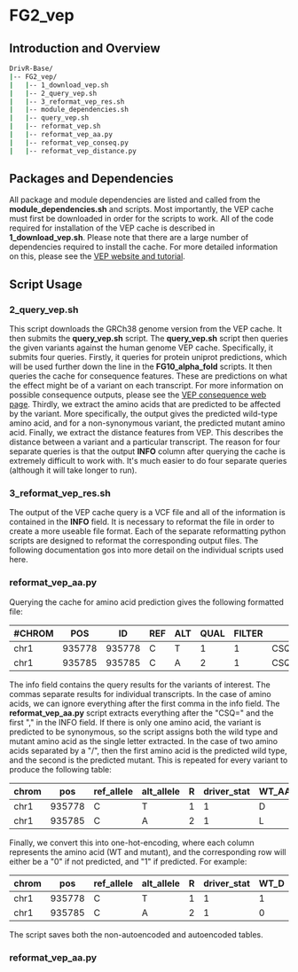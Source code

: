 # FG2_vep

## Introduction and Overview

```bash
DrivR-Base/
|-- FG2_vep/
|   |-- 1_download_vep.sh
|   |-- 2_query_vep.sh
|   |-- 3_reformat_vep_res.sh
|   |-- module_dependencies.sh
|   |-- query_vep.sh
|   |-- reformat_vep.sh
|   |-- reformat_vep_aa.py
|   |-- reformat_vep_conseq.py
|   |-- reformat_vep_distance.py
```
## Packages and Dependencies
All package and module dependencies are listed and called from the **module_dependencies.sh** and scripts. Most importantly, the VEP cache must first be downloaded in order for the scripts to work. All of the code required for installation of the VEP cache is described in **1_download_vep.sh**. Please note that there are a large number of dependencies required to install the cache. For more detailed information on this, please see the [VEP website and tutorial](https://www.ensembl.org/info/docs/tools/vep/script/vep_download.html#installer). 

## Script Usage

### 2_query_vep.sh
This script downloads the GRCh38 genome version from the VEP cache. It then submits the **query_vep.sh** script. The **query_vep.sh** script then queries the given variants against the human genome VEP cache. Specifically, it submits four queries. Firstly, it queries for protein uniprot predictions, which will be used further down the line in the **FG10_alpha_fold** scripts. It then queries the cache for consequence features. These are predictions on what the effect might be of a variant on each transcript. For more information on possible consequence outputs, please see the [VEP consequence web page](https://www.ensembl.org/info/genome/variation/prediction/predicted_data.html). Thirdly, we extract the amino acids that are predicted to be affected by the variant. More specifically, the output gives the predicted wild-type amino acid, and for a non-synonymous variant, the predicted mutant amino acid. Finally, we extract the distance features from VEP. This describes the distance between a variant and a particular transcript. The reason for four separate queries is that the output **INFO** column after querying the cache is extremely difficult to work with. It's much easier to do four separate queries (although it will take longer to run).

### 3_reformat_vep_res.sh
The output of the VEP cache query is a VCF file and all of the information is contained in the **INFO** field. It is necessary to reformat the file in order to create a more useable file format. Each of the separate reformatting python scripts are designed to reformat the corresponding output files. The following documentation gos into more detail on the individual scripts used here.

### reformat_vep_aa.py

Querying the cache for amino acid prediction gives the following formatted file:

| #CHROM |   POS  |   ID   | REF | ALT | QUAL | FILTER |     INFO    |
| ------ | ------ | ------ | --- | --- | ---- | ------ | ----------- |
|  chr1  | 935778 | 935778 |  C  |  T  |   1  |    1   | CSQ=D,D,D,D |
|  chr1  | 935785 | 935785 |  C  |  A  |   2  |    1   | CSQ=L/I,L/I |

The info field contains the query results for the variants of interest. The commas separate results for individual transcripts. In the case of amino acids, we can ignore everything after the first comma in the info field. The **reformat_vep_aa.py** script extracts everything after the "CSQ=" and the first "," in the INFO field. If there is only one amino acid, the variant is predicted to be synonymous, so the script assigns both the wild type and mutant amino acid as the single letter extracted. In the case of two amino acids separated by a "/", then the first amino acid is the predicted wild type, and the second is the predicted mutant. This is repeated for every variant to produce the following table:

| chrom |   pos  |  ref_allele | alt_allele |  R  | driver_stat | WT_AA | mutant_AA |
| ----- | ------ | ----------- | ---------- | --- | ----------- | ----- | --------- |
|  chr1 | 935778 |      C      |      T     |  1  |      1      |   D   |      D    |
|  chr1 | 935785 |      C      |      A     |  2  |      1      |   L   |      I    |

Finally, we convert this into one-hot-encoding, where each column represents the amino acid (WT and mutant), and the corresponding row will either be a "0" if not predicted, and "1" if predicted. For example:

| chrom |   pos  |  ref_allele | alt_allele |  R  | driver_stat | WT_D | WT_L | mutant_D | mutant_L |
| ----- | ------ | ----------- | ---------- | --- | ----------- | ---- | ---- | -------- | -------- |
|  chr1 | 935778 |      C      |      T     |  1  |      1      |   1  |   0  |     1    |     0    |
|  chr1 | 935785 |      C      |      A     |  2  |      1      |   0  |   1  |     0    |     1    |

The script saves both the non-autoencoded and autoencoded tables.

### reformat_vep_aa.py
